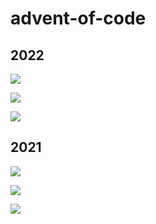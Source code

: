 # advent-of-code

## 2022

![](https://img.shields.io/badge/day%20📅-24-white)	

![](https://img.shields.io/badge/stars%20⭐-14-purple)	

![](https://img.shields.io/badge/days%20-completed-7-00FFFF)

## 2021

![](https://img.shields.io/badge/day%20📅--24-blue)	

![](https://img.shields.io/badge/stars%20⭐-14-yellow)	

![](https://img.shields.io/badge/days%20-completed--7-red)
